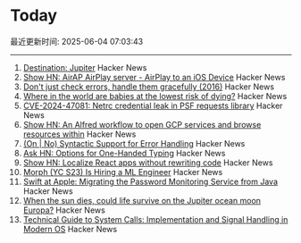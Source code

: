 # Today

最近更新时间: 2025-06-04 07:03:43

--- 
1. [Destination: Jupiter](https://clarkesworldmagazine.com/liptak_06_25/) Hacker News
2. [Show HN: AirAP AirPlay server - AirPlay to an iOS Device](https://github.com/neon443/AirAP) Hacker News
3. [Don't just check errors, handle them gracefully (2016)](https://dave.cheney.net/2016/04/27/dont-just-check-errors-handle-them-gracefully) Hacker News
4. [Where in the world are babies at the lowest risk of dying?](https://ourworldindata.org/where-are-babies-at-lowest-risk-of-dying) Hacker News
5. [CVE-2024-47081: Netrc credential leak in PSF requests library](https://seclists.org/fulldisclosure/2025/Jun/2) Hacker News
6. [Show HN: An Alfred workflow to open GCP services and browse resources within](https://github.com/dineshgowda24/alfred-gcp-workflow) Hacker News
7. [(On | No) Syntactic Support for Error Handling](https://go.dev/blog/error-syntax) Hacker News
8. [Ask HN: Options for One-Handed Typing](https://news.ycombinator.com/item?id=44173581) Hacker News
9. [Show HN: Localize React apps without rewriting code](https://github.com/lingodotdev/lingo.dev) Hacker News
10. [Morph (YC S23) Is Hiring a ML Engineer](https://news.ycombinator.com/item?id=44172144) Hacker News
11. [Swift at Apple: Migrating the Password Monitoring Service from Java](https://www.swift.org/blog/swift-at-apple-migrating-the-password-monitoring-service-from-java/) Hacker News
12. [When the sun dies, could life survive on the Jupiter ocean moon Europa?](https://www.space.com/astronomy/when-the-sun-dies-could-life-survive-on-the-jupiter-ocean-moon-europa) Hacker News
13. [Technical Guide to System Calls: Implementation and Signal Handling in Modern OS](https://mohitmishra786.github.io/chessman/2025/03/31/Technical-Guide-to-System-Calls-Implementation-and-Signal-Handling-in-Modern-Operating-Systems.html) Hacker News
